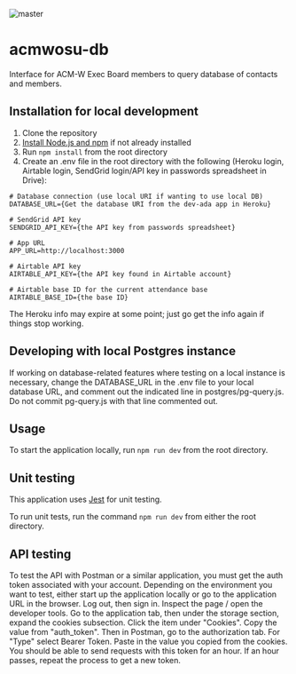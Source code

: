![master](https://github.com/jgeorge37/acmwosu-db/workflows/Node.js%20CI/badge.svg?branch=master)

# acmwosu-db
Interface for ACM-W Exec Board members to query database of contacts and members.   

## Installation for local development
1. Clone the repository
2. [Install Node.js and npm](https://docs.npmjs.com/downloading-and-installing-node-js-and-npm) if not already installed
3. Run ```npm install``` from the root directory
5. Create an .env file in the root directory with the following (Heroku login, Airtable login, SendGrid login/API key in passwords spreadsheet in Drive):
~~~~
# Database connection (use local URI if wanting to use local DB)
DATABASE_URL={Get the database URI from the dev-ada app in Heroku}

# SendGrid API key
SENDGRID_API_KEY={the API key from passwords spreadsheet}

# App URL
APP_URL=http://localhost:3000

# Airtable API key
AIRTABLE_API_KEY={the API key found in Airtable account}

# Airtable base ID for the current attendance base
AIRTABLE_BASE_ID={the base ID}

~~~~
The Heroku info may expire at some point; just go get the info again if things stop working.

## Developing with local Postgres instance
If working on database-related features where testing on a local instance is necessary, change the DATABASE_URL in the .env file to your local database URL, and comment out the indicated line in postgres/pg-query.js. Do not commit pg-query.js with that line commented out.

## Usage
To start the application locally, run ```npm run dev``` from the root directory.

## Unit testing
This application uses [Jest](https://jestjs.io/en/) for unit testing.   

To run unit tests, run the command ```npm run dev``` from either the root directory.

## API testing
To test the API with Postman or a similar application, you must get the auth token associated with your account. Depending on the environment you want to test, either start up the application locally or go to the application URL in the browser. Log out, then sign in. Inspect the page / open the developer tools. Go to the application tab, then under the storage section, expand the cookies subsection. Click the item under "Cookies". Copy the value from "auth_token". Then in Postman, go to the authorization tab. For "Type" select Bearer Token. Paste in the value you copied from the cookies. You should be able to send requests with this token for an hour. If an hour passes, repeat the process to get a new token.
